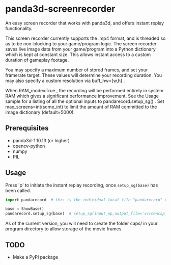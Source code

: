 # panda3d-screenrecorder
An easy screen recorder that works with panda3d, and offers instant replay functionality.

This screen recorder currently supports the .mp4 format, and is threaded so as to be non-blocking to your game/program logic. The screen recorder saves live image data from your game/program into a Python dictionary which is kept at constant size. This allows instant access to a custom duration of gameplay footage.

You may specify a maximum number of stored frames, and set your framerate target. These values will determine your recording duration. You may also specify a custom resolution via buff_hw=[w,h] .

When RAM_mode=True , the recording will be performed entirely in system RAM which gives a significant performance improvement. See the Usage sample for a listing of all the optional inputs to pandarecord.setup_sg() . Set max_screens=int(some_int) to limit the amount of RAM committed to the image dictionary (default=5000).

## Prerequisites
- panda3d-1.10.13 (or higher)
- opencv-python
- numpy
- PIL

## Usage
Press 'p' to initiate the instant replay recording, once `setup_sg(base)` has been called.
```python
import pandarecord  # this is the individual local file "pandarecord" containing the program definitions

base = ShowBase()
pandarecord.setup_sg(base)  # setup_sg(input_np,output_file='screencap_vid',buff_hw=[512,256],use_clock=False,RAM_mode=False,max_screens=5000,cust_fr=60)
```

As of the current version, you will need to create the folder caps/ in your program directory to allow storage of the movie frames.

## TODO
- Make a PyPI package
